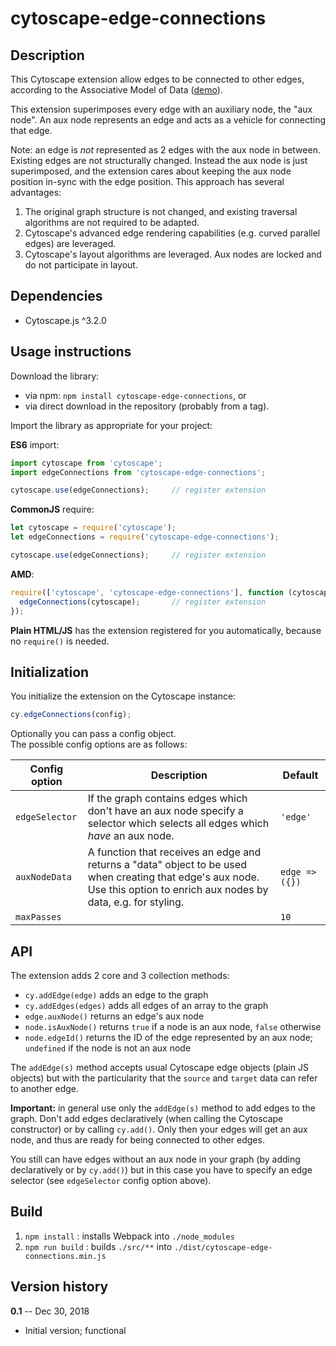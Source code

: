 cytoscape-edge-connections
==========================


## Description

This Cytoscape extension allow edges to be connected to other edges, according to the Associative Model of Data
([demo](https://jri.github.io/cytoscape-edge-connections)).

This extension superimposes every edge with an auxiliary node, the "aux node". An aux node represents an edge and acts as a vehicle for connecting that edge.

Note: an edge is *not* represented as 2 edges with the aux node in between. Existing edges are not structurally changed. Instead the aux node is just superimposed, and the extension cares about keeping the aux node position in-sync with the edge position. This approach has several advantages:

1. The original graph structure is not changed, and existing traversal algorithms are not required to be adapted.
2. Cytoscape's advanced edge rendering capabilities (e.g. curved parallel edges) are leveraged.
3. Cytoscape's layout algorithms are leveraged. Aux nodes are locked and do not participate in layout.


## Dependencies

* Cytoscape.js ^3.2.0


## Usage instructions

Download the library:

* via npm: `npm install cytoscape-edge-connections`, or
* via direct download in the repository (probably from a tag).

Import the library as appropriate for your project:

**ES6** import:

```js
import cytoscape from 'cytoscape';
import edgeConnections from 'cytoscape-edge-connections';

cytoscape.use(edgeConnections);     // register extension
```

**CommonJS** require:

```js
let cytoscape = require('cytoscape');
let edgeConnections = require('cytoscape-edge-connections');

cytoscape.use(edgeConnections);     // register extension
```

**AMD**:

```js
require(['cytoscape', 'cytoscape-edge-connections'], function (cytoscape, edgeConnections) {
  edgeConnections(cytoscape);       // register extension
});
```

**Plain HTML/JS** has the extension registered for you automatically, because no `require()` is needed.


## Initialization

You initialize the extension on the Cytoscape instance:

```js
cy.edgeConnections(config);
```

Optionally you can pass a config object.  
The possible config options are as follows:

| Config option  | Description | Default |
| -------------  | ----------- | ------- |
| `edgeSelector` | If the graph contains edges which don't have an aux node specify a selector which selects all edges which *have* an aux node. | `'edge'` |
| `auxNodeData`  | A function that receives an edge and returns a "data" object to be used when creating that edge's aux node. Use this option to enrich aux nodes by data, e.g. for styling. | `edge => ({})` |
| `maxPasses`    |             | `10`           |


## API

The extension adds 2 core and 3 collection methods:

* `cy.addEdge(edge)` adds an edge to the graph
* `cy.addEdges(edges)` adds all edges of an array to the graph
* `edge.auxNode()` returns an edge's aux node
* `node.isAuxNode()` returns `true` if a node is an aux node, `false` otherwise
* `node.edgeId()` returns the ID of the edge represented by an aux node; `undefined` if the node is not an aux node

The `addEdge(s)` method accepts usual Cytoscape edge objects (plain JS objects) but with the particularity that the `source` and `target` data can refer to another edge.

**Important:** in general use only the `addEdge(s)` method to add edges to the graph. Don't add edges declaratively (when calling the Cytoscape constructor) or by calling `cy.add()`. Only then your edges will get an aux node, and thus are ready for being connected to other edges.

You still can have edges without an aux node in your graph (by adding declaratively or by `cy.add()`) but in this case you have to specify an edge selector (see `edgeSelector` config option above).

## Build

1. `npm install` : installs Webpack into `./node_modules`
2. `npm run build` : builds `./src/**` into `./dist/cytoscape-edge-connections.min.js`


## Version history

**0.1** -- Dec 30, 2018

* Initial version; functional
